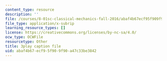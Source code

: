 ```yaml
---
content_type: resource
description: ''
file: /courses/8-01sc-classical-mechanics-fall-2016/abaf4b67ecf95f909f90a47c33be3842_0mGd0JUmgm8.vtt
file_type: application/x-subrip
learning_resource_types: []
license: https://creativecommons.org/licenses/by-nc-sa/4.0/
ocw_type: OCWFile
resourcetype: Other
title: 3play caption file
uid: abaf4b67-ecf9-5f90-9f90-a47c33be3842
---
```

